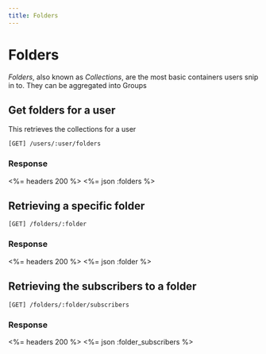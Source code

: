 ```yaml
---
title: Folders
---
```


#  Folders

*Folders*, also known as *Collections*, are the most basic containers users snip in to. They can be aggregated into Groups 

## Get folders for a user

This retrieves the collections for a user

    [GET] /users/:user/folders

### Response

<%= headers 200 %>
<%= json :folders %>

## Retrieving a specific folder

	[GET] /folders/:folder

### Response

<%= headers 200 %>
<%= json :folder %>


## Retrieving the subscribers to a folder

	[GET] /folders/:folder/subscribers

### Response

<%= headers 200 %>
<%= json :folder_subscribers %>
